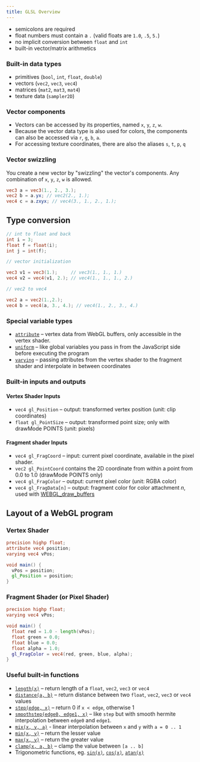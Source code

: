 ```yaml
---
title: GLSL Overview
---
```


- semicolons are required
- float numbers must contain a `.` (valid floats are `1.0`, `.5`, `5.`)
- no implicit conversion between `float` and `int`
- built-in vector/matrix arithmetics

### Built-in data types

- primitives (`bool`, `int`, `float`, `double`)
- vectors (`vec2`, `vec3`, `vec4`)
- matrices (`mat2`, `mat3`, `mat4`)
- texture data (`sampler2D`)

### Vector components

- Vectors can be accessed by its properties, named `x`, `y`, `z`, `w`.
- Because the vector data type is also used for colors, the components can also be accessed via `r`, `g`, `b`, `a`.
- For accessing texture coordinates, there are also the aliases `s`, `t`, `p`, `q`

### Vector swizzling

You create a new vector by "swizzling" the vector's components. Any combination of `x`, `y`, `z`, `w` is allowed.

```glsl
vec3 a = vec3(1., 2., 3.);
vec2 b = a.yx; // vec2(2., 1.);
vec4 c = a.zxyx; // vec4(3., 1., 2., 1.);
```

## Type conversion

```glsl
// int to float and back
int i = 3;
float f = float(i);
int j = int(f);

// vector initialization

vec3 v1 = vec3(1.);     // vec3(1., 1., 1.)
vec4 v2 = vec4(v1, 2.); // vec4(1., 1., 1., 2.)

// vec2 to vec4

vec2 a = vec2(1.,2.);
vec4 b = vec4(a, 3., 4.); // vec4(1., 2., 3., 4.)
```

### Special variable types

- [`attribute`](https://thebookofshaders.com/glossary/?search=attribute) – vertex data from WebGL buffers, only accessible in the vertex shader.
- [`uniform`](https://thebookofshaders.com/glossary/?search=uniform) – like global variables you pass in from the JavaScript side before executing the program
- [`varying`](https://thebookofshaders.com/glossary/?search=varying) – passing attributes from the vertex shader to the fragment shader and interpolate in between coordinates

### Built-in inputs and outputs

#### Vertex Shader Inputs

- `vec4 gl_Position` – output: transformed vertex position (unit: clip coordinates)
- `float gl_PointSize` – output: transformed point size; only with drawMode POINTS (unit: pixels)

#### Fragment shader Inputs

- `vec4 gl_FragCoord` – input: current pixel coordinate, available in the pixel shader.
- `vec2 gl_PointCoord` contains the 2D coordinate from within a point from 0.0 to 1.0 (drawMode POINTS only)
- `vec4 gl_FragColor` – output: current pixel color (unit: RGBA color)
- `vec4 gl_FragData[n]` – output: fragment color for color attachment _n_, used with [WEBGL_draw_buffers](https://developer.mozilla.org/en-US/docs/Web/API/WEBGL_draw_buffers)

## Layout of a WebGL program

### Vertex Shader

```glsl
precision highp float;
attribute vec4 position;
varying vec4 vPos;

void main() {
  vPos = position;
  gl_Position = position;
}
```

### Fragment Shader (or Pixel Shader)

```glsl
precision highp float;
varying vec4 vPos;

void main() {
  float red = 1.0 - length(vPos);
  float green = 0.0;
  float blue = 0.0;
  float alpha = 1.0;
  gl_FragColor = vec4(red, green, blue, alpha);
}

```

### Useful built-in functions

- [`length(x)`](https://thebookofshaders.com/glossary/?search=length) – return length of a `float`, `vec2`, `vec3` or `vec4`
- [`distance(a, b)`](https://thebookofshaders.com/glossary/?search=distance) – return distance between two `float`, `vec2`, `vec3` or `vec4` values
- [`step(edge, x)`](https://thebookofshaders.com/glossary/?search=step) – return 0 if `x < edge`, otherwise 1
- [`smoothstep(edge0, edge1, x)`](https://thebookofshaders.com/glossary/?search=smoothstep) – like `step` but with smooth hermite interpolation between `edge0` and `edge1`.
- [`mix(x, y, a)`](https://thebookofshaders.com/glossary/?search=mix) - linear interpolation between `x` and `y` with `a = 0 .. 1`
- [`min(x, y)`](https://thebookofshaders.com/glossary/?search=min) – return the lesser value
- [`max(x, y)`](https://thebookofshaders.com/glossary/?search=max) – return the greater value
- [`clamp(x, a, b)`](https://thebookofshaders.com/glossary/?search=clamp) – clamp the value between `[a .. b]`
- Trigonometric functions, eg. [`sin(x)`](https://thebookofshaders.com/glossary/?search=sin), [`cos(x)`](https://thebookofshaders.com/glossary/?search=cos), [`atan(x)`](https://thebookofshaders.com/glossary/?search=atan)
